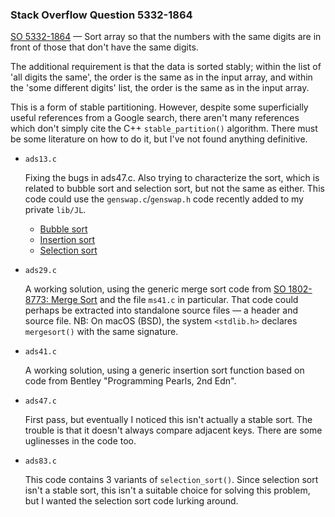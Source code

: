 ### Stack Overflow Question 5332-1864

[SO 5332-1864](https://stackoverflow.com/q/53321864) &mdash;
Sort array so that the numbers with the same digits are in front of
those that don't have the same digits.

The additional requirement is that the data is sorted stably; within the
list of 'all digits the same', the order is the same as in the input
array, and within the 'some different digits' list, the order is the
same as in the input array.

This is a form of stable partitioning.  However, despite some
superficially useful references from a Google search, there aren't many
references which don't simply cite the C++ `stable_partition()`
algorithm.  There must be some literature on how to do it, but I've not
found anything definitive.

* `ads13.c`

  Fixing the bugs in ads47.c.  Also trying to characterize the sort, which
  is related to bubble sort and selection sort, but not the same as either.
  This code could use the `genswap.c`/`genswap.h` code recently added to my
  private `lib/JL`.

  * [Bubble sort](https://en.wikipedia.org/wiki/Bubble_sort)
  * [Insertion sort](https://en.wikipedia.org/wiki/Insertion_sort)
  * [Selection sort](https://en.wikipedia.org/wiki/Selection_sort)

* `ads29.c`

  A working solution, using the generic merge sort code from [SO
  1802-8773: Merge Sort](https://github.com/jleffler/soq/tree/master/src/so-1882-8773)
  and the file `ms41.c` in particular.  That code could perhaps be
  extracted into standalone source files — a header and source file.
  NB: On macOS (BSD), the system `<stdlib.h>` declares `mergesort()`
  with the same signature.

* `ads41.c`

  A working solution, using a generic insertion sort function based on
  code from Bentley "Programming Pearls, 2nd Edn".

* `ads47.c`

  First pass, but eventually I noticed this isn't actually a stable
  sort.  The trouble is that it doesn't always compare adjacent keys.
  There are some uglinesses in the code too.

* `ads83.c`

  This code contains 3 variants of `selection_sort()`.  Since selection
  sort isn't a stable sort, this isn't a suitable choice for solving
  this problem, but I wanted the selection sort code lurking around.
